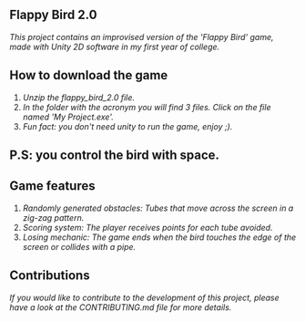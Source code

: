 ## Flappy Bird 2.0
*This project contains an improvised version of the 'Flappy Bird' game, made with Unity 2D software in my first year of college.*

## How to download the game
1. *Unzip the flappy_bird_2.0 file.*<br>
2. *In the folder with the acronym you will find 3 files. Click on the file named 'My Project.exe'.*<br> 
3. *Fun fact: you don't need unity to run the game, enjoy ;).*<br> 

## P.S: you control the bird with space.

## Game features
1. *Randomly generated obstacles: Tubes that move across the screen in a zig-zag pattern.*<br>
2. *Scoring system: The player receives points for each tube avoided.*<br>
3. *Losing mechanic: The game ends when the bird touches the edge of the screen or collides with a pipe.*<br>

## Contributions
*If you would like to contribute to the development of this project, please have a look at the CONTRIBUTING.md file for more details.*
